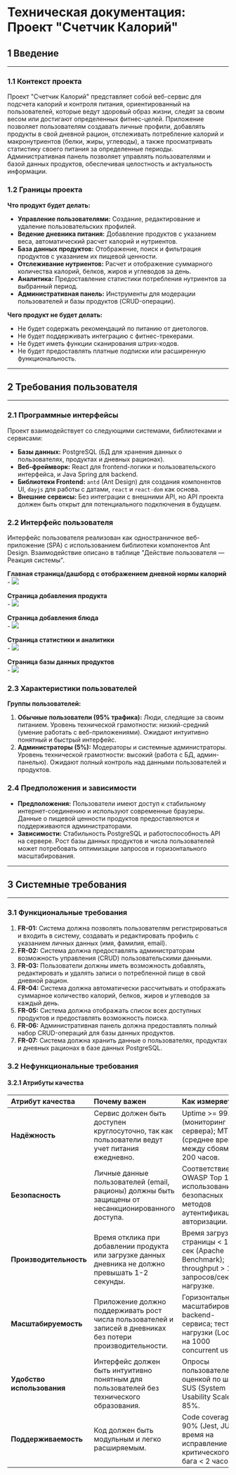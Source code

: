 # Техническая документация: Проект "Счетчик Калорий"

## 1 Введение
---
### 1.1 Контекст проекта
Проект "Счетчик Калорий" представляет собой веб-сервис для подсчета калорий и контроля питания, ориентированный на пользователей, которые ведут здоровый образ жизни, следят за своим весом или достигают определенных фитнес-целей. Приложение позволяет пользователям создавать личные профили, добавлять продукты в свой дневной рацион, отслеживать потребление калорий и макронутриентов (белки, жиры, углеводы), а также просматривать статистику своего питания за определенные периоды. Административная панель позволяет управлять пользователями и базой данных продуктов, обеспечивая целостность и актуальность информации.

### 1.2 Границы проекта
**Что продукт будет делать:**
* **Управление пользователями:** Создание, редактирование и удаление пользовательских профилей.
* **Ведение дневника питания:** Добавление продуктов с указанием веса, автоматический расчет калорий и нутриентов.
* **База данных продуктов:** Отображение, поиск и фильтрация продуктов с указанием их пищевой ценности.
* **Отслеживание нутриентов:** Расчет и отображение суммарного количества калорий, белков, жиров и углеводов за день.
* **Аналитика:** Предоставление статистики потребления нутриентов за выбранный период.
* **Административная панель:** Инструменты для модерации пользователей и базы продуктов (CRUD-операции).

**Чего продукт не будет делать:**
* Не будет содержать рекомендаций по питанию от диетологов.
* Не будет поддерживать интеграцию с фитнес-трекерами.
* Не будет иметь функции сканирования штрих-кодов.
* Не будет предоставлять платные подписки или расширенную функциональность.

---
## 2 Требования пользователя
---
### 2.1 Программные интерфейсы
Проект взаимодействует со следующими системами, библиотеками и сервисами:

* **Базы данных:** PostgreSQL (БД для хранения данных о пользователях, продуктах и дневных рационах).
* **Веб-фреймворк:** React для frontend-логики и пользовательского интерфейса, и Java Spring для backend.
* **Библиотеки Frontend:** `antd` (Ant Design) для создания компонентов UI, `dayjs` для работы с датами, `react` и `react-dom` как основа.
* **Внешние сервисы:** Без интеграции с внешними API, но API проекта должен быть открыт для потенциального подключения в будущем.

### 2.2 Интерфейс пользователя
Интерфейс пользователя реализован как одностраничное веб-приложение (SPA) с использованием библиотеки компонентов Ant Design. Взаимодействие описано в таблице "Действие пользователя — Реакция системы".

**Главная страница/дашборд с отображением дневной нормы калорий**<br>
    -   ![](https://github.com/splitmindq/CalorieCounterMockups/blob/main/Mockups/my_profile.png?raw=true)

**Страница добавления продукта**<br>
    -   ![](https://github.com/splitmindq/CalorieCounterMockups/blob/main/Mockups/add_product.png?raw=true)

**Страница добавления блюда**<br>
    -   ![](https://github.com/splitmindq/CalorieCounterMockups/blob/main/Mockups/add_meal.png?raw=true)

**Страница статистики и аналитики**<br>
    -   ![](https://github.com/splitmindq/CalorieCounterMockups/blob/main/Mockups/statistics.png?raw=true)

**Страница базы данных продуктов**<br>
    -   ![](https://github.com/splitmindq/CalorieCounterMockups/blob/main/Mockups/products.png?raw=true)

### 2.3 Характеристики пользователей
**Группы пользователей:**
1.  **Обычные пользователи (95% трафика):** Люди, следящие за своим питанием. Уровень технической грамотности: низкий-средний (умение работать с веб-приложениями). Ожидают интуитивно понятный и быстрый интерфейс.
2.  **Администраторы (5%):** Модераторы и системные администраторы. Уровень технической грамотности: высокий (работа с БД, админ-панелью). Ожидают полный контроль над данными пользователей и продуктов.

### 2.4 Предположения и зависимости
* **Предположения:** Пользователи имеют доступ к стабильному интернет-соединению и используют современные браузеры. Данные о пищевой ценности продуктов предоставляются и поддерживаются администраторами.
* **Зависимости:** Стабильность PostgreSQL и работоспособность API на сервере. Рост базы данных продуктов и числа пользователей может потребовать оптимизации запросов и горизонтального масштабирования.

---
## 3 Системные требования
---
### 3.1 Функциональные требования
1.  **FR-01:** Система должна позволять пользователям регистрироваться и входить в систему, создавать и редактировать профиль с указанием личных данных (имя, фамилия, email).
2.  **FR-02:** Система должна предоставлять администраторам возможность управления (CRUD) пользовательскими данными.
3.  **FR-03:** Пользователи должны иметь возможность добавлять, редактировать и удалять записи о потребленной пище в свой дневной рацион.
4.  **FR-04:** Система должна автоматически рассчитывать и отображать суммарное количество калорий, белков, жиров и углеводов за каждый день.
5.  **FR-05:** Система должна отображать список всех доступных продуктов и предоставлять возможность поиска.
6.  **FR-06:** Административная панель должна предоставлять полный набор CRUD-операций для базы данных продуктов.
7.  **FR-07:** Система должна хранить данные о пользователях, продуктах и дневных рационах в базе данных PostgreSQL.

### 3.2 Нефункциональные требования

#### 3.2.1 Атрибуты качества
| Атрибут качества | Почему важен | Как измеряется |
|:---|:---|:---|
| **Надёжность** | Сервис должен быть доступен круглосуточно, так как пользователи ведут учет питания ежедневно. | Uptime >= 99.9% (мониторинг сервера); MTBF (среднее время между сбоями) > 200 часов. |
| **Безопасность** | Личные данные пользователей (email, рационы) должны быть защищены от несанкционированного доступа. | Соответствие OWASP Top 10; использование безопасных методов аутентификации и авторизации. |
| **Производительность** | Время отклика при добавлении продукта или загрузке данных дневника не должно превышать 1-2 секунды. | Время загрузки страницы < 1.5 сек (Apache Benchmark); throughput > 150 запросов/сек при нагрузке. |
| **Масштабируемость** | Приложение должно поддерживать рост числа пользователей и записей в дневниках без потери производительности. | Горизонтальное масштабирование backend-сервиса; тест нагрузки (Locust) на 1000 concurrent users. |
| **Удобство использования** | Интерфейс должен быть интуитивно понятным для пользователей без технического образования. | Опросы пользователей с оценкой по шкале SUS (System Usability Scale) > 85%. |
| **Поддерживаемость** | Код должен быть модульным и легко расширяемым. | Code coverage > 90% (Jest, JUnit); время на исправление критического бага < 2 часов. |